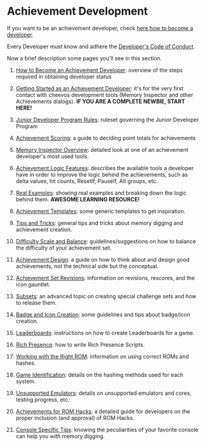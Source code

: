 # Achievement Development

If you want to be an achievement developer, check [here how to become a developer](/developer-docs/how-to-become-an-achievement-developer).

Every Developer must know and adhere the [Developer's Code of Conduct](/guidelines/developers/code-of-conduct).

Now a brief description some pages you'll see in this section.

1. [How to Become an Achievement Developer](/developer-docs/how-to-become-an-achievement-developer): overview of the steps required in obtaining developer status

2. [Getting Started as an Achievement Developer](/developer-docs/getting-started-as-an-achievement-developer): it's for the very first contact with cheevos development tools (Memory Inspector and other Achievements dialogs). **IF YOU ARE A COMPLETE NEWBIE, START HERE!**

3. [Junior Developer Program Rules](/developer-docs/jr-dev-rules): ruleset governing the Junior Developer Program

4. [Achievement Scoring](/developer-docs/achievement-scoring): a guide to deciding point totals for achievements

5. [Memory Inspector Overview](/developer-docs/memory-inspector): detailed look at one of an achievement developer's most used tools.

6. [Achievement Logic Features](/orphaned/achievement-logic-features): describes the available tools a developer have in order to improve the logic behind the achievements, such as delta values, hit counts, ResetIf, PauseIf, Alt groups, etc.

7. [Real Examples](/developer-docs/real-examples): showing real examples and breaking down the logic behind them. **AWESOME LEARNING RESOURCE!**

8. [Achievement Templates](/developer-docs/achievement-templates): some generic templates to get inspiration.

9. [Tips and Tricks](/developer-docs/tips-and-tricks): general tips and tricks about memory digging and achievement creation.

10. [Difficulty Scale and Balance](/developer-docs/difficulty-scale-and-balance): guidelines/suggestions on how to balance the difficulty of your achievement set.

11. [Achievement Design](/developer-docs/achievement-design): a guide on how to think about and design good achievements, not the technical side but the conceptual.

12. [Achievement Set Revisions](/guidelines/content/achievement-set-revisions): information on revisions, rescores, and the icon gauntlet.

13. [Subsets](/guidelines/content/subsets): an advanced topic on creating special challenge sets and how to release them.

14. [Badge and Icon Creation](/guidelines/content/badge-and-icon-guidelines): some guidelines and tips about badge/icon creation.

15. [Leaderboards](/developer-docs/leaderboards): instructions on how to create Leaderboards for a game.

16. [Rich Presence](/developer-docs/rich-presence): how to write Rich Presence Scripts.

17. [Working with the Right ROM](/guidelines/content/working-with-the-right-rom): information on using correct ROMs and hashes.

18. [Game Identification](/developer-docs/game-identification): details on the hashing methods used for each system.

19. [Unsupported Emulators](/developer-docs/unsupported-emulators-and-cores): details on unsupported emulators and cores, testing progress, etc.

20. [Achievements for ROM Hacks](/guidelines/content/achievements-for-rom-hacks): a detailed guide for developers on the proper inclusion (and approval) of ROM Hacks.

21. [Console Specific Tips](/developer-docs/console-specific-tips): knowing the peculiarities of your favorite console can help you with memory digging.
